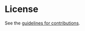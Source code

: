 # License

See the
[guidelines for contributions](https://github.com/github.com/prmanna/blob/main/CONTRIBUTING.md).
